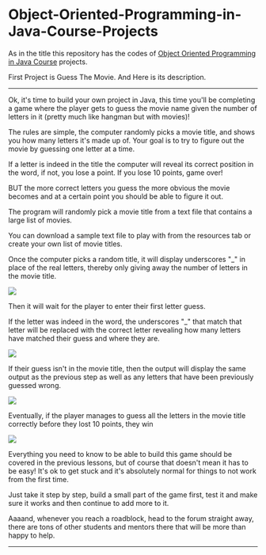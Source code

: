 # Object-Oriented-Programming-in-Java-Course-Projects

As in the title this repository has the codes of [Object Oriented Programming in Java Course](https://eg.udacity.com/course/object-oriented-programming-in-java--ud283) projects.

First Project is Guess The Movie. And Here is its description.
___
Ok, it's time to build your own project in Java, this time you'll be completing a game where the player gets to guess the movie name given the number of letters in it (pretty much like hangman but with movies)!

The rules are simple, the computer randomly picks a movie title, and shows you how many letters it's made up of. Your goal is to try to figure out the movie by guessing one letter at a time.

If a letter is indeed in the title the computer will reveal its correct position in the word, if not, you lose a point. If you lose 10 points, game over!

BUT the more correct letters you guess the more obvious the movie becomes and at a certain point you should be able to figure it out.

The program will randomly pick a movie title from a text file that contains a large list of movies.

You can download a sample text file to play with from the resources tab or create your own list of movie titles.

Once the computer picks a random title, it will display underscores "_" in place of the real letters, thereby only giving away the number of letters in the movie title.

![](https://d17h27t6h515a5.cloudfront.net/topher/2017/July/5964d248_screen-shot-2017-07-11-at-11.26.18-pm/screen-shot-2017-07-11-at-11.26.18-pm.png)

Then it will wait for the player to enter their first letter guess.

If the letter was indeed in the word, the underscores "_" that match that letter will be replaced with the correct letter revealing how many letters have matched their guess and where they are.

![](https://d17h27t6h515a5.cloudfront.net/topher/2017/July/5964d25c_screen-shot-2017-07-11-at-11.26.29-pm/screen-shot-2017-07-11-at-11.26.29-pm.png)

If their guess isn't in the movie title, then the output will display the same output as the previous step as well as any letters that have been previously guessed wrong.

![](https://d17h27t6h515a5.cloudfront.net/topher/2017/July/5964d270_screen-shot-2017-07-11-at-11.26.38-pm/screen-shot-2017-07-11-at-11.26.38-pm.png)

Eventually, if the player manages to guess all the letters in the movie title correctly before they lost 10 points, they win

![](https://classroom.udacity.com/courses/ud283/lessons/fbea4b4b-485d-4eb6-b010-c01241944726/concepts/3b5d67c0-4010-44ae-a164-448854171e06#)

Everything you need to know to be able to build this game should be covered in the previous lessons, but of course that doesn't mean it has to be easy! It's ok to get stuck and it's absolutely normal for things to not work from the first time.

Just take it step by step, build a small part of the game first, test it and make sure it works and then continue to add more to it.

Aaaand, whenever you reach a roadblock, head to the forum straight away, there are tons of other students and mentors there that will be more than happy to help.
___
